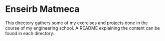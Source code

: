 # Enseirb Matmeca

This directory gathers some of my exercises and projects done in the course of my engineering school. A README explaining the content can be found in each directory.
